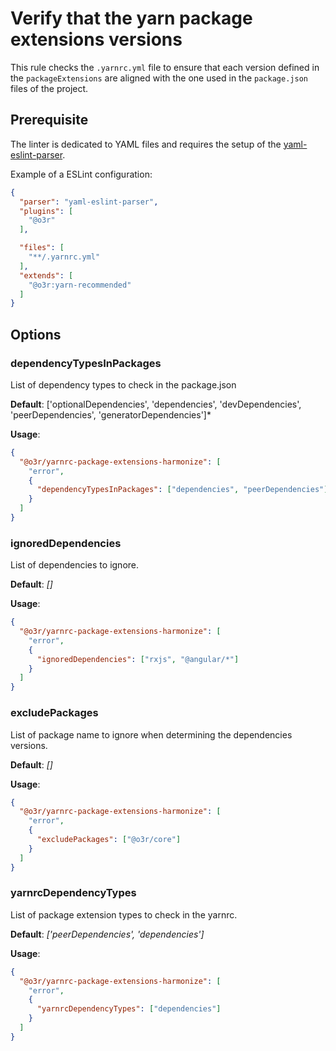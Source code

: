 # Verify that the yarn package extensions versions

This rule checks the `.yarnrc.yml` file to ensure that each version defined in the `packageExtensions` are aligned with the one used in the `package.json` files of the project.

## Prerequisite

The linter is dedicated to YAML files and requires the setup of the [yaml-eslint-parser](https://www.npmjs.com/package/yaml-eslint-parser).

Example of a ESLint configuration:

```json
{
  "parser": "yaml-eslint-parser",
  "plugins": [
    "@o3r"
  ],

  "files": [
    "**/.yarnrc.yml"
  ],
  "extends": [
    "@o3r:yarn-recommended"
  ]
}
```

## Options

### dependencyTypesInPackages

List of dependency types to check in the package.json

**Default**: ['optionalDependencies', 'dependencies', 'devDependencies', 'peerDependencies', 'generatorDependencies']*

**Usage**:

```json
{
  "@o3r/yarnrc-package-extensions-harmonize": [
    "error",
    {
      "dependencyTypesInPackages": ["dependencies", "peerDependencies"]
    }
  ]
}
```

### ignoredDependencies

List of dependencies to ignore.

**Default**: *[]*

**Usage**:

```json
{
  "@o3r/yarnrc-package-extensions-harmonize": [
    "error",
    {
      "ignoredDependencies": ["rxjs", "@angular/*"]
    }
  ]
}
```

### excludePackages

List of package name to ignore when determining the dependencies versions.

**Default**: *[]*

**Usage**:

```json
{
  "@o3r/yarnrc-package-extensions-harmonize": [
    "error",
    {
      "excludePackages": ["@o3r/core"]
    }
  ]
}
```

### yarnrcDependencyTypes

List of package extension types to check in the yarnrc.

**Default**: *['peerDependencies', 'dependencies']*

**Usage**:

```json
{
  "@o3r/yarnrc-package-extensions-harmonize": [
    "error",
    {
      "yarnrcDependencyTypes": ["dependencies"]
    }
  ]
}
```
